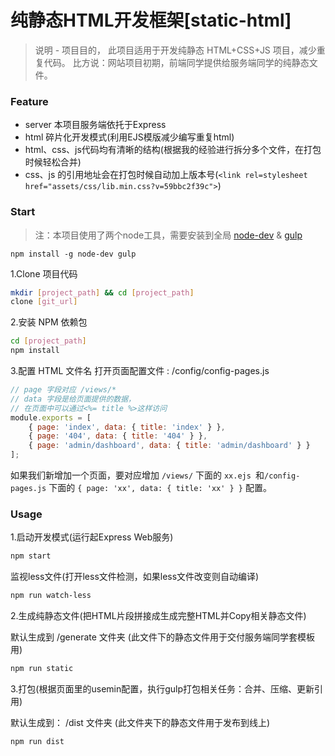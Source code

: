 # 纯静态HTML开发框架[static-html]

> 说明 - 项目目的，
> 此项目适用于开发纯静态 HTML+CSS+JS 项目，减少重复代码。
> 比方说：网站项目初期，前端同学提供给服务端同学的纯静态文件。



### Feature

 - server 本项目服务端依托于Express
 - html 碎片化开发模式(利用EJS模版减少编写重复html)
 - html、css、js代码均有清晰的结构(根据我的经验进行拆分多个文件，在打包时候轻松合并)
 - css、js 的引用地址会在打包时候自动加上版本号(```<link rel=stylesheet href="assets/css/lib.min.css?v=59bbc2f39c">```)


### Start
> 注：本项目使用了两个node工具，需要安装到全局
[node-dev](https://www.npmjs.com/package/node-dev) & [gulp](https://www.npmjs.com/package/gulp)
```
npm install -g node-dev gulp
```


1.Clone 项目代码
```sh
mkdir [project_path] && cd [project_path]
clone [git_url]
```

2.安装 NPM 依赖包
```sh
cd [project_path]
npm install
```

3.配置 HTML 文件名
打开页面配置文件 : /config/config-pages.js
```js
// page 字段对应 /views/* 
// data 字段是给页面提供的数据，
// 在页面中可以通过<%= title %>这样访问
module.exports = [
    { page: 'index', data: { title: 'index' } },
    { page: '404', data: { title: '404' } },
    { page: 'admin/dashboard', data: { title: 'admin/dashboard' } }
];
```
如果我们新增加一个页面，要对应增加 ```/views/``` 下面的 ```xx.ejs ```和```/config-pages.js``` 下面的 ```{ page: 'xx', data: { title: 'xx' } }``` 配置。


### Usage

1.启动开发模式(运行起Express Web服务)
```sh
npm start
```
监视less文件(打开less文件检测，如果less文件改变则自动编译)
```sh
npm run watch-less
```
2.生成纯静态文件(把HTML片段拼接成生成完整HTML并Copy相关静态文件)

默认生成到 /generate 文件夹 (此文件下的静态文件用于交付服务端同学套模板用)
```sh
npm run static
```
3.打包(根据页面里的usemin配置，执行gulp打包相关任务：合并、压缩、更新引用)

默认生成到： /dist 文件夹 (此文件夹下的静态文件用于发布到线上)
```sh
npm run dist
```
